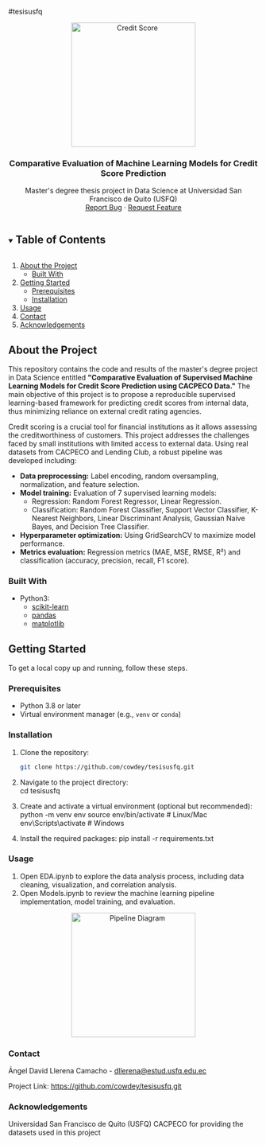 #tesisusfq
<br />
<p align="center">
  <a href="https://github.com/cowdey/tesisusfq.git">
    <img src="images/credit_score_logo.png" alt="Credit Score" height="250">
  </a>

  <h3 align="center">Comparative Evaluation of Machine Learning Models for Credit Score Prediction</h3>

  <p align="center">
    Master's degree thesis project in Data Science at Universidad San Francisco de Quito (USFQ)
    <br />
    <a href="https://github.com/cowdey/tesisusfq.git/issues">Report Bug</a>
    ·
    <a href="https://github.com/cowdey/tesisusfq.git/issues">Request Feature</a>
  </p>
</p>

<details open="open">
  <summary><h2 style="display: inline-block">Table of Contents</h2></summary>
  <ol>
    <li>
      <a href="#about-the-project">About the Project</a>
      <ul>
        <li><a href="#built-with">Built With</a></li>
      </ul>
    </li>
    <li>
      <a href="#getting-started">Getting Started</a>
      <ul>
        <li><a href="#prerequisites">Prerequisites</a></li>
        <li><a href="#installation">Installation</a></li>
      </ul>
    </li>
    <li><a href="#usage">Usage</a></li>
    <li><a href="#contact">Contact</a></li>
    <li><a href="#acknowledgements">Acknowledgements</a></li>
  </ol>
</details>

## About the Project

This repository contains the code and results of the master's degree project in Data Science entitled **"Comparative Evaluation of Supervised Machine Learning Models for Credit Score Prediction using CACPECO Data."** The main objective of this project is to propose a reproducible supervised learning-based framework for predicting credit scores from internal data, thus minimizing reliance on external credit rating agencies.

Credit scoring is a crucial tool for financial institutions as it allows assessing the creditworthiness of customers. This project addresses the challenges faced by small institutions with limited access to external data. Using real datasets from CACPECO and Lending Club, a robust pipeline was developed including:

- **Data preprocessing:** Label encoding, random oversampling, normalization, and feature selection.
- **Model training:** Evaluation of 7 supervised learning models:
  - Regression: Random Forest Regressor, Linear Regression.
  - Classification: Random Forest Classifier, Support Vector Classifier, K-Nearest Neighbors, Linear Discriminant Analysis, Gaussian Naive Bayes, and Decision Tree Classifier.
- **Hyperparameter optimization:** Using GridSearchCV to maximize model performance.
- **Metrics evaluation:** Regression metrics (MAE, MSE, RMSE, R²) and classification (accuracy, precision, recall, F1 score).

### Built With

- Python3:
  - [scikit-learn](https://scikit-learn.org)
  - [pandas](https://pandas.pydata.org)
  - [matplotlib](https://matplotlib.org)

## Getting Started

To get a local copy up and running, follow these steps.

### Prerequisites

- Python 3.8 or later
- Virtual environment manager (e.g., `venv` or `conda`)

### Installation

1. Clone the repository:
   ```sh
   git clone https://github.com/cowdey/tesisusfq.git

2. Navigate to the project directory:   
   cd tesisusfq
   
3. Create and activate a virtual environment (optional but recommended):
   python -m venv env
   source env/bin/activate  # Linux/Mac
   env\Scripts\activate     # Windows
   
4. Install the required packages:
   pip install -r requirements.txt

### Usage
1. Open EDA.ipynb to explore the data analysis process, including data cleaning, visualization, and correlation analysis.
2. Open Models.ipynb to review the machine learning pipeline implementation, model training, and evaluation.

<p align="center"> <a href="https://github.com/cowdey/tesisusfq.git"> <img src="images/pipeline_diagram.png" alt="Pipeline Diagram" height="250"> </a> </p>


### Contact
Ángel David Llerena Camacho - dllerena@estud.usfq.edu.ec

Project Link: https://github.com/cowdey/tesisusfq.git

### Acknowledgements

Universidad San Francisco de Quito (USFQ)
CACPECO for providing the datasets used in this project


